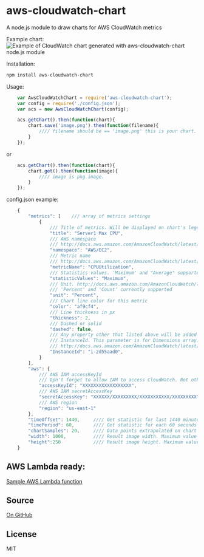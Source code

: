# aws-cloudwatch-chart

A node.js module to draw charts for AWS CloudWatch metrics

Example chart:
![Example of CloudWatch chart generated with aws-cloudwatch-chart node.js module](http://jeka-kiselyov.github.io/aws-cloudwatch-chart/example.png)

Installation:
```bash
npm install aws-cloudwatch-chart
```

Usage:

```javascript
	var AwsCloudWatchChart = require('aws-cloudwatch-chart');
	var config = require('./config.json');
	var acs = new AwsCloudWatchChart(config);

	acs.getChart().then(function(chart){
		chart.save('image.png').then(function(filename){
			//// filename should be == 'image.png' this is your chart.
		}
	});
```

or

```javascript
	acs.getChart().then(function(chart){
		chart.get().then(function(image){
			//// image is png image.
		}
	});
```

config.json example:

```javascript
	{
		"metrics": [	/// array of metrics settings
			{
                /// Title of metrics. Will be displayed on chart's legend. Should be unique
				"title": "Server1 Max CPU",
                /// AWS namespace
				/// http://docs.aws.amazon.com/AmazonCloudWatch/latest/DeveloperGuide/aws-namespaces.html
				"namespace": "AWS/EC2",
                /// Metric name
				/// http://docs.aws.amazon.com/AmazonCloudWatch/latest/DeveloperGuide/CW_Support_For_AWS.html
				"metricName": "CPUUtilization",		
                /// Statistics values. 'Maximum' and "Average" supported 
				"statisticValues": "Maximum",		
                /// Unit. http://docs.aws.amazon.com/AmazonCloudWatch/latest/APIReference/API_GetMetricStatistics.html
                /// 'Percent' and 'Count' currently supported
				"unit": "Percent",					
                /// Chart line color for this metric
				"color": "af9cf4",				
                /// Line thickness in px
				"thickness": 2,					
                /// Dashed or solid
				"dashed": false,				
                /// Any property other that listed above will be added to Dimensions array. It's different for different metrics namespaces
				/// InstanceId. This parameter is for Dimensions array. Different for different metrics namespaces
				/// http://docs.aws.amazon.com/AmazonCloudWatch/latest/APIReference/API_Dimension.html  
				"InstanceId": "i-2d55aad0",			
			}
		],
		"aws": {
        	/// AWS IAM accessKeyId
            /// Dpn't forget to allow IAM to access CloudWatch. Not other policies are required. Safe.
			"accessKeyId": "XXXXXXXXXXXXXXXXXX",				
            /// AWS IAM secretAccessKey
			"secretAccessKey": "XXXXXX/XXXXXXXXX/XXXXXXXXXXX/XXXXXXXXX",	
            /// AWS region
			"region": "us-east-1"												
		},
		"timeOffset": 1440,		//// Get statistic for last 1440 minutes
		"timePeriod": 60,		//// Get statistic for each 60 seconds 
		"chartSamples": 20,		//// Data points extrapolated on chart
		"width": 1000,			//// Result image width. Maximum value for width or height is 1,000. Width x height cannot exceed 300,000.
		"height":250 			//// Result image height. Maximum value for width or height is 1,000. Width x height cannot exceed 300,000.
	}
```

AWS Lambda ready:
-------

[Sample AWS Lambda function](https://gist.github.com/jeka-kiselyov/3f3801a165cab9e4a9fd)

Source
-------
[On GitHub](https://github.com/jeka-kiselyov/aws-cloudwatch-chart)

License
-------
MIT
